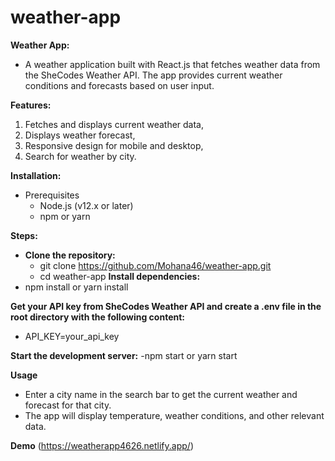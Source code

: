 # weather-app
**Weather App:**
- A weather application built with React.js that fetches weather data from the SheCodes Weather API. The app provides current weather conditions and forecasts based on user input.

**Features:**
1. Fetches and displays current weather data,
2. Displays weather forecast,
3. Responsive design for mobile and desktop,
4. Search for weather by city.

**Installation:**
   - Prerequisites
      - Node.js (v12.x or later)
      - npm or yarn
     
**Steps:**
 -  **Clone the repository:**
       - git clone https://github.com/Mohana46/weather-app.git
       - cd weather-app
**Install dependencies:**
 - npm install or yarn install

**Get your API key from SheCodes Weather API and create a .env file in the root directory with the following content:**
- API_KEY=your_api_key

**Start the development server:**
-npm start or yarn start

**Usage**
- Enter a city name in the search bar to get the current weather and forecast for that city.
- The app will display temperature, weather conditions, and other relevant data.

**Demo**
(https://weatherapp4626.netlify.app/)
